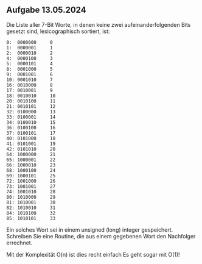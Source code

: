 ## Aufgabe 13.05.2024

Die Liste aller 7-Bit Worte, in denen keine zwei aufeinanderfolgenden Bits gesetzt sind, lexicographisch sortiert, ist:

```
0:  0000000     0
1:  0000001     1
2:  0000010     2
4:  0000100     3
5:  0000101     4
8:  0001000     5
9:  0001001     6
10: 0001010     7
16: 0010000     8
17: 0010001     9
18: 0010010     10
20: 0010100     11
21: 0010101     12
32: 0100000     13
33: 0100001     14
34: 0100010     15
36: 0100100     16
37: 0100101     17
40: 0101000     18
41: 0101001     19
42: 0101010     20
64: 1000000     21
65: 1000001     22
66: 1000010     23
68: 1000100     24
69: 1000101     25
72: 1001000     26
73: 1001001     27
74: 1001010     28
80: 1010000     29
81: 1010001     30
82: 1010010     31
84: 1010100     32
85: 1010101     33

```

Ein solches Wort sei in einem unsigned (long) integer gespeichert. Schreiben Sie eine Routine, die aus einem gegebenen Wort den Nachfolger errechnet.

Mit der Komplexität O(n) ist dies recht einfach
Es geht sogar mit O(1)!